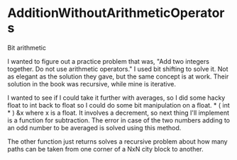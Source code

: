 # AdditionWithoutArithmeticOperators
Bit arithmetic

I wanted to figure out a practice problem that was, "Add two integers together. Do not use arithmetic operators." I used bit shifting to solve
it. Not as elegant as the solution they gave, but the same concept is at work. Their solution in the book was recursive, while mine is iterative.

I wanted to see if I could take it further with averages, so I did some hacky float to int back to float so I could
do some bit manipulation on a float. * ( int * ) &x where x is a float. It involves a decrement, so next thing I'll implement is a function for subtraction. The error in case of the two numbers adding to an odd number to be averaged is solved using this method. 

The other function just returns solves a recursive problem about
how many paths can be taken from one corner of a NxN city block to another.
